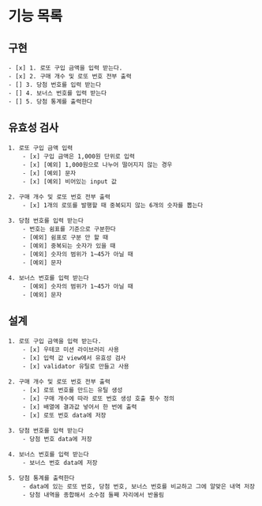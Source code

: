 # 기능 목록

## 구현

    - [x] 1. 로또 구입 금액을 입력 받는다.
    - [x] 2. 구매 개수 및 로또 번호 전부 출력
    - [] 3. 당첨 번호를 입력 받는다
    - [] 4. 보너스 번호를 입력 받는다
    - [] 5. 당첨 통계를 출력한다

## 유효성 검사

    1. 로또 구입 금액 입력
        - [x] 구입 금액은 1,000원 단위로 입력
        - [x] [예외] 1,000원으로 나누어 떨어지지 않는 경우
        - [x] [예외] 문자
        - [x] [예외] 비어있는 input 값

    2. 구매 개수 및 로또 번호 전부 출력
        - [x] 1개의 로또를 발행할 때 중복되지 않는 6개의 숫자를 뽑는다

    3. 당첨 번호를 입력 받는다
        - 번호는 쉼표를 기준으로 구분한다
        - [예외] 쉼표로 구분 안 할 때
        - [예외] 중복되는 숫자가 있을 때
        - [예외] 숫자의 범위가 1~45가 아닐 때
        - [예외] 문자

    4. 보너스 번호를 입력 받는다
        - [예외] 숫자의 범위가 1~45가 아닐 때
        - [예외] 문자

## 설계

    1. 로또 구입 금액을 입력 받는다.
        - [x] 우테코 미션 라이브러리 사용
        - [x] 입력 값 view에서 유효성 검사
        - [x] validator 유틸로 만들고 사용

    2. 구매 개수 및 로또 번호 전부 출력
        - [x] 로또 번호를 만드는 유틸 생성
        - [x] 구매 개수에 따라 로또 번호 생성 호출 횟수 정의
        - [x] 배열에 결과값 넣어서 한 번에 출력
        - [x] 로또 번호 data에 저장

    3. 당첨 번호를 입력 받는다
        - 당첨 번호 data에 저장

    4. 보너스 번호를 입력 받는다
        - 보너스 번호 data에 저장

    5. 당첨 통계를 출력한다
        - data에 있는 로또 번호, 당첨 번호, 보너스 번호를 비교하고 그에 알맞은 내역 저장
        - 당첨 내역을 종합해서 소수점 둘째 자리에서 반올림
